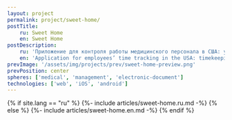 ```yaml
---
layout: project
permalink: project/sweet-home/
postTitle: 
    ru: Sweet Home
    en: Sweet Home
postDescription: 
    ru: 'Приложение для контроля работы медицинского персонала в США: учет рабочего времени, выполнение недельного плана и оценка качества обслуживания от пациентов'
    en: 'Application for employees’ time tracking in the USA: timekeeping, weekly plan fulfillment, and patient’s assessment of the quality of care provided'
prevImage: '/assets/img/projects/prev/sweet-home-preview.png'
prevPosition: center
spheres: ['medical', 'management', 'electronic-document']
technologies: ['web', 'iOS', 'android']
---
```


{% if site.lang == "ru" %}
{%- include articles/sweet-home.ru.md -%}
{% else %}
{%- include articles/sweet-home.en.md -%}
{% endif %}